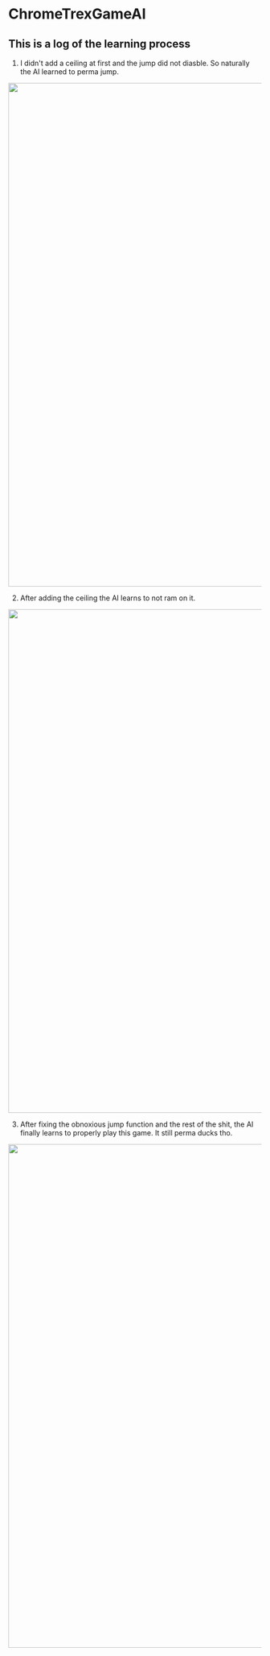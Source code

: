 # ChromeTrexGameAI
## This is a log of the learning process 

1. I didn't add a ceiling at first and the jump did not diasble. So naturally the AI learned to perma jump.

<img src="https://github.com/BananaBond/ChromeTrexGameAI/blob/master/Recordings/1.%20All%20jumping%20record.gif" width=1000>

2. After adding the ceiling the AI learns to not ram on it.


<img src="https://github.com/BananaBond/ChromeTrexGameAI/blob/master/Recordings/1.%20All%20jumping%20record.gif" width=1000>

3. After fixing the obnoxious jump function and the rest of the shit, the AI finally learns to properly play this game. It still perma ducks tho. 


<img src="https://github.com/BananaBond/ChromeTrexGameAI/blob/master/Recordings/3.%20Wokring%20perma%20duck.gif" width=1000>

